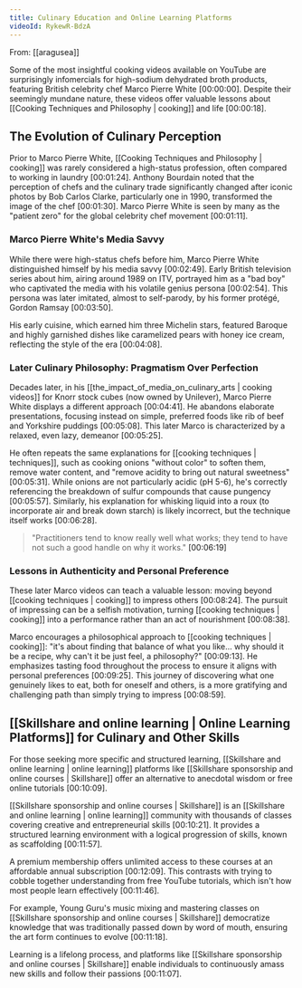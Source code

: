 ```yaml
---
title: Culinary Education and Online Learning Platforms
videoId: RykewR-BdzA
---
```


From: [[aragusea]] <br/> 

Some of the most insightful cooking videos available on YouTube are surprisingly infomercials for high-sodium dehydrated broth products, featuring British celebrity chef Marco Pierre White <a class="yt-timestamp" data-t="00:00:00">[00:00:00]</a>. Despite their seemingly mundane nature, these videos offer valuable lessons about [[Cooking Techniques and Philosophy | cooking]] and life <a class="yt-timestamp" data-t="00:00:18">[00:00:18]</a>.

## The Evolution of Culinary Perception

Prior to Marco Pierre White, [[Cooking Techniques and Philosophy | cooking]] was rarely considered a high-status profession, often compared to working in laundry <a class="yt-timestamp" data-t="00:01:24">[00:01:24]</a>. Anthony Bourdain noted that the perception of chefs and the culinary trade significantly changed after iconic photos by Bob Carlos Clarke, particularly one in 1990, transformed the image of the chef <a class="yt-timestamp" data-t="00:01:30">[00:01:30]</a>. Marco Pierre White is seen by many as the "patient zero" for the global celebrity chef movement <a class="yt-timestamp" data-t="00:01:11">[00:01:11]</a>.

### Marco Pierre White's Media Savvy

While there were high-status chefs before him, Marco Pierre White distinguished himself by his media savvy <a class="yt-timestamp" data-t="00:02:49">[00:02:49]</a>. Early British television series about him, airing around 1989 on ITV, portrayed him as a "bad boy" who captivated the media with his volatile genius persona <a class="yt-timestamp" data-t="00:02:54">[00:02:54]</a>. This persona was later imitated, almost to self-parody, by his former protégé, Gordon Ramsay <a class="yt-timestamp" data-t="00:03:50">[00:03:50]</a>.

His early cuisine, which earned him three Michelin stars, featured Baroque and highly garnished dishes like caramelized pears with honey ice cream, reflecting the style of the era <a class="yt-timestamp" data-t="00:04:08">[00:04:08]</a>.

### Later Culinary Philosophy: Pragmatism Over Perfection

Decades later, in his [[the_impact_of_media_on_culinary_arts | cooking videos]] for Knorr stock cubes (now owned by Unilever), Marco Pierre White displays a different approach <a class="yt-timestamp" data-t="00:04:41">[00:04:41]</a>. He abandons elaborate presentations, focusing instead on simple, preferred foods like rib of beef and Yorkshire puddings <a class="yt-timestamp" data-t="00:05:08">[00:05:08]</a>. This later Marco is characterized by a relaxed, even lazy, demeanor <a class="yt-timestamp" data-t="00:05:25">[00:05:25]</a>.

He often repeats the same explanations for [[cooking techniques | techniques]], such as cooking onions "without color" to soften them, remove water content, and "remove acidity to bring out natural sweetness" <a class="yt-timestamp" data-t="00:05:31">[00:05:31]</a>. While onions are not particularly acidic (pH 5-6), he's correctly referencing the breakdown of sulfur compounds that cause pungency <a class="yt-timestamp" data-t="00:05:57">[00:05:57]</a>. Similarly, his explanation for whisking liquid into a roux (to incorporate air and break down starch) is likely incorrect, but the technique itself works <a class="yt-timestamp" data-t="00:06:28">[00:06:28]</a>.

> "Practitioners tend to know really well what works; they tend to have not such a good handle on why it works." <a class="yt-timestamp" data-t="00:06:19">[00:06:19]</a>

### Lessons in Authenticity and Personal Preference

These later Marco videos can teach a valuable lesson: moving beyond [[cooking techniques | cooking]] to impress others <a class="yt-timestamp" data-t="00:08:24">[00:08:24]</a>. The pursuit of impressing can be a selfish motivation, turning [[cooking techniques | cooking]] into a performance rather than an act of nourishment <a class="yt-timestamp" data-t="00:08:38">[00:08:38]</a>.

Marco encourages a philosophical approach to [[cooking techniques | cooking]]: "it's about finding that balance of what you like... why should it be a recipe, why can't it be just feel, a philosophy?" <a class="yt-timestamp" data-t="00:09:13">[00:09:13]</a>. He emphasizes tasting food throughout the process to ensure it aligns with personal preferences <a class="yt-timestamp" data-t="00:09:25">[00:09:25]</a>. This journey of discovering what one genuinely likes to eat, both for oneself and others, is a more gratifying and challenging path than simply trying to impress <a class="yt-timestamp" data-t="00:08:59">[00:08:59]</a>.

## [[Skillshare and online learning | Online Learning Platforms]] for Culinary and Other Skills

For those seeking more specific and structured learning, [[Skillshare and online learning | online learning]] platforms like [[Skillshare sponsorship and online courses | Skillshare]] offer an alternative to anecdotal wisdom or free online tutorials <a class="yt-timestamp" data-t="00:10:09">[00:10:09]</a>.

[[Skillshare sponsorship and online courses | Skillshare]] is an [[Skillshare and online learning | online learning]] community with thousands of classes covering creative and entrepreneurial skills <a class="yt-timestamp" data-t="00:10:21">[00:10:21]</a>. It provides a structured learning environment with a logical progression of skills, known as scaffolding <a class="yt-timestamp" data-t="00:11:57">[00:11:57]</a>.

A premium membership offers unlimited access to these courses at an affordable annual subscription <a class="yt-timestamp" data-t="00:12:09">[00:12:09]</a>. This contrasts with trying to cobble together understanding from free YouTube tutorials, which isn't how most people learn effectively <a class="yt-timestamp" data-t="00:11:46">[00:11:46]</a>.

For example, Young Guru's music mixing and mastering classes on [[Skillshare sponsorship and online courses | Skillshare]] democratize knowledge that was traditionally passed down by word of mouth, ensuring the art form continues to evolve <a class="yt-timestamp" data-t="00:11:18">[00:11:18]</a>.

Learning is a lifelong process, and platforms like [[Skillshare sponsorship and online courses | Skillshare]] enable individuals to continuously amass new skills and follow their passions <a class="yt-timestamp" data-t="00:11:07">[00:11:07]</a>.